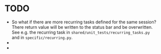 # TODO

* So what if there are more recurring tasks defined for the same session? There return value will be written to the status bar and be overwritten. See e.g. the recurring task in `shared/unit_tests/recurring_tasks.py` and in `specific/recurring.py`.
* 
* 
